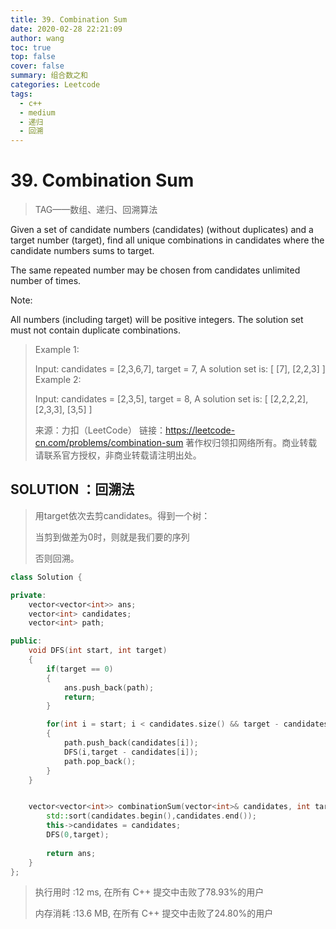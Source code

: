 ```yaml
---
title: 39. Combination Sum
date: 2020-02-28 22:21:09
author: wang
toc: true
top: false
cover: false
summary: 组合数之和
categories: Leetcode
tags:
  - c++
  - medium
  - 递归
  - 回溯
---
```


# 39. Combination Sum

> TAG——数组、递归、回溯算法

Given a set of candidate numbers (candidates) (without duplicates) and a target number (target), find all unique combinations in candidates where the candidate numbers sums to target.

The same repeated number may be chosen from candidates unlimited number of times.

Note:

All numbers (including target) will be positive integers.
The solution set must not contain duplicate combinations.



> Example 1:
>
> Input: candidates = [2,3,6,7], target = 7,
> A solution set is:
> [
>   [7],
>   [2,2,3]
> ]
> Example 2:
>
> Input: candidates = [2,3,5], target = 8,
> A solution set is:
> [
>   [2,2,2,2],
>   [2,3,3],
>   [3,5]
> ]
>
> 来源：力扣（LeetCode）
> 链接：https://leetcode-cn.com/problems/combination-sum
> 著作权归领扣网络所有。商业转载请联系官方授权，非商业转载请注明出处。

## SOLUTION ：回溯法

> 用target依次去剪candidates。得到一个树：
>
> 当剪到做差为0时，则就是我们要的序列
>
> 否则回溯。

```c++
class Solution {

private:
    vector<vector<int>> ans;
    vector<int> candidates;
    vector<int> path;

public:
    void DFS(int start, int target)
    {
        if(target == 0)
        {
            ans.push_back(path);
            return;
        }

        for(int i = start; i < candidates.size() && target - candidates[i] >= 0; i++)
        {
            path.push_back(candidates[i]);
            DFS(i,target - candidates[i]);
            path.pop_back();
        }
    }


    vector<vector<int>> combinationSum(vector<int>& candidates, int target) {
        std::sort(candidates.begin(),candidates.end());
        this->candidates = candidates;
        DFS(0,target);
        
        return ans;
    }
};
```

> 执行用时 :12 ms, 在所有 C++ 提交中击败了78.93%的用户
>
> 内存消耗 :13.6 MB, 在所有 C++ 提交中击败了24.80%的用户
